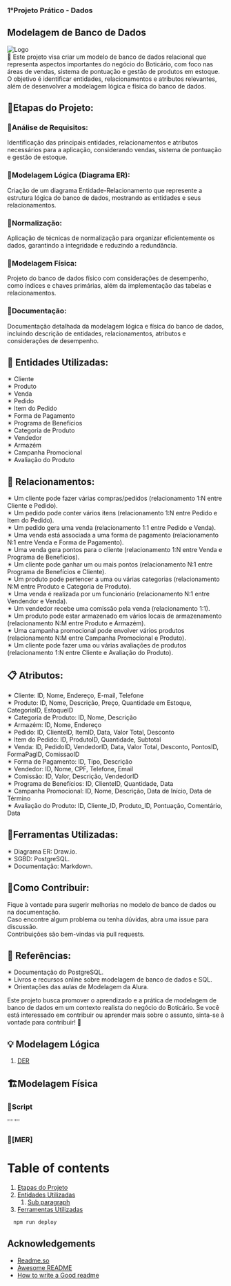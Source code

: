 ### 1°Projeto Prático - Dados
## Modelagem de Banco de Dados 
![Logo](https://embalagemmarca.com.br/wp-content/uploads/2021/04/Grupo-Botic%C3%A1rio-logo.png)  
🤖 Este projeto visa criar um modelo de banco de dados relacional que representa aspectos importantes do negócio do Boticário, com foco nas áreas de vendas, sistema de pontuação e gestão de produtos em estoque. O objetivo é identificar entidades, relacionamentos e atributos relevantes, além de desenvolver a modelagem lógica e física do banco de dados.

## 🚀Etapas do Projeto:
### 🎲Análise de Requisitos:
Identificação das principais entidades, relacionamentos e atributos necessários para a aplicação, considerando vendas, sistema de pontuação e gestão de estoque.
### 🎲Modelagem Lógica (Diagrama ER):
Criação de um diagrama Entidade-Relacionamento que represente a estrutura lógica do banco de dados, mostrando as entidades e seus relacionamentos.
### 🎲Normalização:
Aplicação de técnicas de normalização para organizar eficientemente os dados, garantindo a integridade e reduzindo a redundância.
### 🎲Modelagem Física:
Projeto do banco de dados físico com considerações de desempenho, como índices e chaves primárias, além da implementação das tabelas e relacionamentos.
### 🎲Documentação:
Documentação detalhada da modelagem lógica e física do banco de dados, incluindo descrição de entidades, relacionamentos, atributos e considerações de desempenho.

## 📑 Entidades Utilizadas:
✴ Cliente  
✴ Produto  
✴ Venda  
✴ Pedido  
✴ Item do Pedido  
✴ Forma de Pagamento  
✴ Programa de Benefícios  
✴ Categoria de Produto  
✴ Vendedor  
✴ Armazém  
✴ Campanha Promocional  
✴ Avaliação do Produto  

## 🔀 Relacionamentos:
✴ Um cliente pode fazer várias compras/pedidos (relacionamento 1:N entre Cliente e Pedido).  
✴ Um pedido pode conter vários itens (relacionamento 1:N entre Pedido e Item do Pedido).  
✴ Um pedido gera uma venda (relacionamento 1:1 entre Pedido e Venda).   
✴ Uma venda está associada a uma forma de pagamento (relacionamento N:1 entre Venda e Forma de Pagamento).  
✴ Uma venda gera pontos para o cliente (relacionamento 1:N entre Venda e Programa de Benefícios).  
✴ Um cliente pode ganhar um ou mais pontos (relacionamento N:1 entre Programa de Benefícios e Cliente).  
✴ Um produto pode pertencer a uma ou várias categorias (relacionamento N:M entre Produto e Categoria de Produto).  
✴ Uma venda é realizada por um funcionário (relacionamento N:1 entre Vendendor e Venda).  
✴ Um vendedor recebe uma comissão pela venda (relacionamento 1:1).  
✴ Um produto pode estar armazenado em vários locais de armazenamento (relacionamento N:M entre Produto e Armazém).  
✴ Uma campanha promocional pode envolver vários produtos (relacionamento N:M entre Campanha Promocional e Produto).  
✴ Um cliente pode fazer uma ou várias avaliações de produtos (relacionamento 1:N entre Cliente e Avaliação do Produto). 

## 📋 Atributos:

✴ Cliente: ID, Nome, Endereço, E-mail, Telefone  
✴ Produto: ID, Nome, Descrição, Preço, Quantidade em Estoque, CategoriaID, EstoqueID  
✴ Categoria de Produto: ID, Nome, Descrição  
✴ Armazém: ID, Nome, Endereço  
✴ Pedido: ID, ClienteID, ItemID, Data, Valor Total, Desconto    
✴ Item do Pedido: ID, ProdutoID, Quantidade, Subtotal  
✴ Venda: ID, PedidoID, VendedorID, Data, Valor Total, Desconto, PontosID, FormaPagID, ComissaoID  
✴ Forma de Pagamento: ID, Tipo, Descrição  
✴ Vendedor: ID, Nome, CPF, Telefone, Email  
✴ Comissão: ID, Valor, Descrição, VendedorID  
✴ Programa de Benefícios: ID, ClienteID, Quantidade, Data  
✴ Campanha Promocional: ID, Nome, Descrição, Data de Início, Data de Término  
✴ Avaliação do Produto: ID, Cliente_ID, Produto_ID, Pontuação, Comentário, Data  

## 📄Ferramentas Utilizadas:
✴ Diagrama ER: Draw.io.  
✴ SGBD: PostgreSQL.  
✴ Documentação: Markdown.  

## 📄Como Contribuir:
Fique à vontade para sugerir melhorias no modelo de banco de dados ou na documentação.  
Caso encontre algum problema ou tenha dúvidas, abra uma issue para discussão.  
Contribuições são bem-vindas via pull requests.  

## 📰 Referências:
✴ Documentação do PostgreSQL.  
✴ Livros e recursos online sobre modelagem de banco de dados e SQL.  
✴ Orientações das aulas de Modelagem da Alura.  

Este projeto busca promover o aprendizado e a prática de modelagem de banco de dados em um contexto realista do negócio do Boticário. 
Se você está interessado em contribuir ou aprender mais sobre o assunto, sinta-se à vontade para contribuir! 🚀

## 💡 Modelagem Lógica 
1. [DER](Boticario.drawio.svg)

## 🏗️Modelagem Física
### 📜Script
'''
'''
### 💾[MER]   

# Table of contents  
1. [Etapas do Projeto](#etapas-do-projeto)  
2. [Entidades Utilizadas](#entidades-utilizadas)  
    1. [Sub paragraph](#subparagraph1)  
3. [Ferramentas Utilizadas](#ferramentas-utilizadas) 

```bash
  npm run deploy
```  

## Acknowledgements  
- [Readme.so](https://github.com/octokatherine/readme.so)
- [Awesome README](https://github.com/matiassingers/awesome-readme)
- [How to write a Good readme](https://bulldogjob.com/news/449-how-to-write-a-good-readme-for-your-github-project)  
